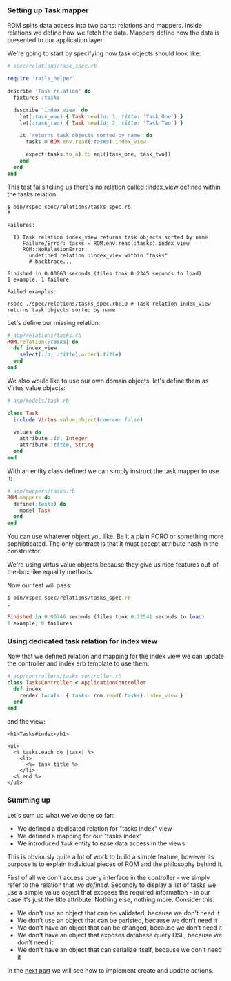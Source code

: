 ### Setting up Task mapper

ROM splits data access into two parts: relations and mappers. Inside relations
we define how we fetch the data. Mappers define how the data is presented to
our application layer.

We're going to start by specifying how task objects should look like:

``` ruby
# spec/relations/task_spec.rb

require 'rails_helper'

describe 'Task relation' do
  fixtures :tasks

  describe 'index_view' do
    let(:task_one) { Task.new(id: 1, title: 'Task One') }
    let(:task_two) { Task.new(id: 2, title: 'Task Two') }

    it 'returns task objects sorted by name' do
      tasks = ROM.env.read(:tasks).index_view

      expect(tasks.to_a).to eql([task_one, task_two])
    end
  end
end
```

This test fails telling us there's no relation called :index_view defined within
the tasks relation:

``` shell
$ bin/rspec spec/relations/tasks_spec.rb
F

Failures:

  1) Task relation index_view returns task objects sorted by name
     Failure/Error: tasks = ROM.env.read(:tasks).index_view
     ROM::NoRelationError:
       undefined relation :index_view within "tasks"
       # backtrace...

Finished in 0.00663 seconds (files took 0.2345 seconds to load)
1 example, 1 failure

Failed examples:

rspec ./spec/relations/tasks_spec.rb:10 # Task relation index_view returns task objects sorted by name
```

Let's define our missing relation:

``` ruby
# app/relations/tasks.rb
ROM.relation(:tasks) do
  def index_view
    select(:id, :title).order(:title)
  end
end
```

We also would like to use our own domain objects, let's define them as Virtus
value objects:

``` ruby
# app/models/task.rb

class Task
  include Virtus.value_object(coerce: false)

  values do
    attribute :id, Integer
    attribute :title, String
  end
end
```

With an entity class defined we can simply instruct the task mapper to use it:

``` ruby
# app/mappers/tasks.rb
ROM.mappers do
  define(:tasks) do
    model Task
  end
end
```

You can use whatever object you like. Be it a plain PORO or something more
sophisticated. The only contract is that it must accept attribute hash in the
constructor.

We're using virtus value objects because they give us nice features out-of-the-box
like equality methods.

Now our test will pass:

``` ruby
$ bin/rspec spec/relations/tasks_spec.rb
.

Finished in 0.00746 seconds (files took 0.22541 seconds to load)
1 example, 0 failures
```

### Using dedicated task relation for index view

Now that we defined relation and mapping for the index view we can update the
controller and index erb template to use them:

``` ruby
# app/controllers/tasks_controller.rb
class TasksController < ApplicationController
  def index
    render locals: { tasks: rom.read(:tasks).index_view }
  end
end
```

and the view:

``` erb
<h1>Tasks#index</h1>

<ul>
  <% tasks.each do |task| %>
    <li>
      <%= task.title %>
    </li>
  <% end %>
</ul>
```

### Summing up

Let's sum up what we've done so far:

* We defined a dedicated relation for "tasks index" view
* We defined a mapping for our "tasks index"
* We introduced `Task` entity to ease data access in the views

This is obviously quite a lot of work to build a simple feature, however its
purpose is to explain individual pieces of ROM and the philosophy behind it.

First of all we don't access query interface in the controller - we simply refer
to the relation that *we defined*. Secondly to display a list of tasks we use
a simple value object that exposes the required information - in our case it's
just the title attribute. Nothing else, nothing more. Consider this:

* We don't use an object that can be validated, because we don't need it
* We don't use an object that can be peristed, because we don't need it
* We don't have an object that can be changed, because we don't need it
* We don't have an object that exposes database query DSL, because we don't need it
* We don't have an object that can serialize itself, because we don't need it

In the [next part](/tutorials/rails/managing-tasks) we will see how to implement
create and update actions.
